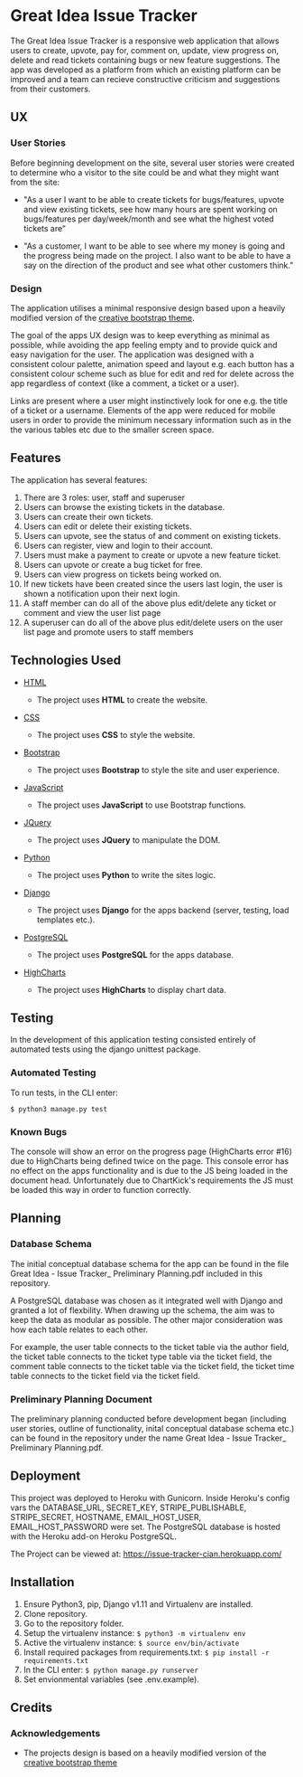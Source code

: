 # Great Idea Issue Tracker 

The Great Idea Issue Tracker is a responsive web application that allows users to create, upvote, pay for, comment on, update, view progress on, delete and read tickets containing bugs or new feature suggestions. The app was developed as a platform from which an existing platform can be improved and a team can recieve constructive criticism and suggestions from their customers.
 
## UX

### User Stories

Before beginning development on the site, several user stories were created to determine who a visitor to the site could be and what they might want from the site:

- "As a user I want to be able to create tickets for bugs/features, upvote and view existing tickets, see how many hours are spent working on bugs/features per day/week/month and see what the highest voted tickets are”

- "As a customer, I want to be able to see where my money is going and the progress being made on the project. I also want to be able to have a say on the direction of the product and see what other customers think."

### Design

The application utilises a minimal responsive design based upon a heavily modified version of the [creative bootstrap theme](https://startbootstrap.com/template-overviews/creative/). 

The goal of the apps UX design was to keep everything as minimal as possible, while avoiding the app feeling empty and to provide quick and easy navigation for the user. The application was designed with a consistent colour palette, animation speed and layout e.g. each button has a consistent colour scheme such as blue for edit and red for delete across the app regardless of context (like a comment, a ticket or a user). 

Links are present where a user might instinctively look for one e.g. the title of a ticket or a username. Elements of the app were reduced for mobile users in order to provide the minimum necessary information such as in the the various tables etc due to the smaller screen space.

## Features

The application has several features:

1. There are 3 roles: user, staff and superuser
2. Users can browse the existing tickets in the database.
2. Users can create their own tickets.
3. Users can edit or delete their existing tickets.
4. Users can upvote, see the status of and comment on existing tickets.
5. Users can register, view and login to their account.
6. Users must make a payment to create or upvote a new feature ticket.
7. Users can upvote or create a bug ticket for free.
8. Users can view progress on tickets being worked on.
9. If new tickets have been created since the users last login, the user is shown a notification upon their next login.
10. A staff member can do all of the above plus edit/delete any ticket or comment and view the user list page
11. A superuser can do all of the above plus edit/delete users on the user list page and promote users to staff members

## Technologies Used

- [HTML](https://www.w3.org/)
    - The project uses **HTML** to create the website.

- [CSS](https://www.w3.org/)
    - The project uses **CSS** to style the website.

- [Bootstrap](https://getbootstrap.com/docs/3.3/)
    - The project uses **Bootstrap** to style the site and user experience.

- [JavaScript](https://developer.mozilla.org/bm/docs/Web/JavaScript)
    - The project uses **JavaScript** to use Bootstrap functions.

- [JQuery](https://jquery.com/)
    - The project uses **JQuery** to manipulate the DOM.

- [Python](https://www.python.org/)
    - The project uses **Python** to write the sites logic.

- [Django](https://www.djangoproject.com/)
    - The project uses **Django** for the apps backend (server, testing, load templates etc.). 

- [PostgreSQL](https://www.postgresql.org/)
    - The project uses **PostgreSQL** for the apps database. 

- [HighCharts](https://www.highcharts.com/)
    - The project uses **HighCharts** to display chart data. 

## Testing

In the development of this application testing consisted entirely of automated tests using the django unittest package.

### Automated Testing

To run tests, in the CLI enter:
```
$ python3 manage.py test
```

### Known Bugs

The console will show an error on the progress page (HighCharts error #16) due to HighCharts being defined twice on the page. This console error has no effect on the apps functionality and is due to the JS being loaded in the document head. Unfortunately due to ChartKick's requirements the JS must be loaded this way in order to function correctly.

## Planning

### Database Schema

The initial conceptual database schema for the app can be found in the file Great Idea - Issue Tracker_ Preliminary Planning.pdf included in this repository.

A PostgreSQL database was chosen as it integrated well with Django and granted a lot of flexbility. When drawing up the schema, the aim was to keep the data as modular as possible. The other major consideration was how each table relates to each other.

For example, the user table connects to the ticket table via the author field, the ticket table connects to the ticket type table via the ticket field, the comment table connects to the ticket table via the ticket field, the ticket time table connects to the ticket field via the ticket field.

### Preliminary Planning Document

The preliminary planning conducted before development began (including user stories, outline of functionality, inital conceptual database schema etc.) can be found in the repository under the name Great Idea - Issue Tracker_ Preliminary Planning.pdf.

## Deployment

This project was deployed to Heroku with Gunicorn. Inside Heroku's config vars the DATABASE_URL, SECRET_KEY, STRIPE_PUBLISHABLE, STRIPE_SECRET, HOSTNAME, EMAIL_HOST_USER, EMAIL_HOST_PASSWORD were set. The PostgreSQL database is hosted with the Heroku add-on Heroku PostgreSQL.

The Project can be viewed at: <https://issue-tracker-cian.herokuapp.com/>

## Installation

1. Ensure Python3, pip, Django v1.11 and Virtualenv are installed.
2. Clone repository.
4. Go to the repository folder.
5. Setup the virtualenv instance: ```$ python3 -m virtualenv env```
6. Active the virtualenv instance: ```$ source env/bin/activate```
7. Install required packages from requirements.txt: ```$ pip install -r requirements.txt``` 
8. In the CLI enter: ``` $ python manage.py runserver ```
9. Set envionmental variables (see .env.example).

## Credits

### Acknowledgements

- The projects design is based on a heavily modified version of the [creative bootstrap theme](https://startbootstrap.com/template-overviews/creative/)
